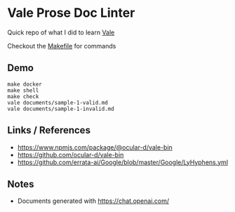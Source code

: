 # Vale Prose Doc Linter

Quick repo of what I did to learn [Vale](https://www.npmjs.com/package/@ocular-d/vale-bin)

Checkout the [Makefile](Makefile) for commands

## Demo
```shell
make docker
make shell
make check
vale documents/sample-1-valid.md
vale documents/sample-1-invalid.md
```

## Links / References
* https://www.npmjs.com/package/@ocular-d/vale-bin
* https://github.com/ocular-d/vale-bin
* https://github.com/errata-ai/Google/blob/master/Google/LyHyphens.yml


## Notes
* Documents generated with https://chat.openai.com/
